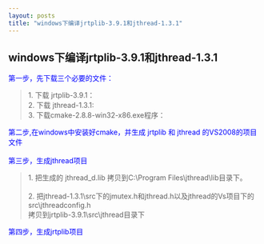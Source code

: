 ```yaml
---
layout: posts
title: "windows下编译jrtplib-3.9.1和jthread-1.3.1"
---
```


## windows下编译jrtplib-3.9.1和jthread-1.3.1
<font color="blue">第一步，先下载三个必要的文件：</font>
<blockquote>
1. 下载 jrtplib-3.9.1：<br>
2. 下载 jthread-1.3.1:<br>
3. 下载cmake-2.8.8-win32-x86.exe程序：
</blockquote>
<font color="blue">
第二步,在windows中安装好cmake，并生成 jrtplib 和 jthread 的VS2008的项目文件</font><br><br>
<font color="blue">
第三步，生成jthread项目</font><br>
<blockquote>
1. 把生成的 jthread_d.lib 拷贝到C:\Program Files\jthread\lib目录下。<br><br>
2. 把jthread-1.3.1\src下的jmutex.h和jthread.h以及jthread的Vs项目下的src\jthreadconfig.h<br>
拷贝到jrtplib-3.9.1\src\jthread目录下
</blockquote>
<font color="blue">
第四步，生成jrtplib项目</font>